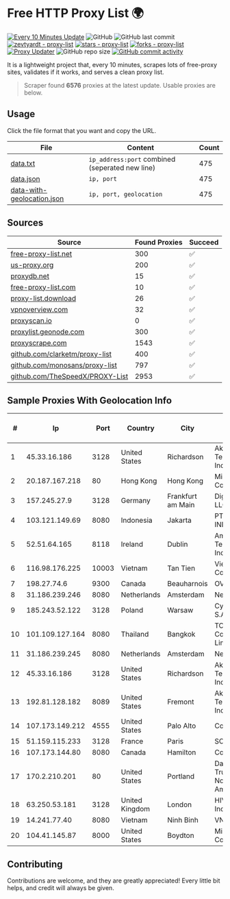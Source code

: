 
# Free HTTP Proxy List 🌍

[![Every 10 Minutes Update](https://github.com/mertguvencli/http-proxy-list/actions/workflows/main.yml/badge.svg?branch=main)](https://github.com/mertguvencli/http-proxy-list/actions/workflows/main.yml)
![GitHub](https://img.shields.io/github/license/mertguvencli/http-proxy-list)
![GitHub last commit](https://img.shields.io/github/last-commit/mertguvencli/http-proxy-list)
[![zevtyardt - proxy-list](https://img.shields.io/static/v1?label=zevtyardt&message=proxy-list&color=blue&logo=github)](https://github.com/zevtyardt/proxy-list "Go to GitHub repo")
[![stars - proxy-list](https://img.shields.io/github/stars/zevtyardt/proxy-list?style=social)](https://github.com/zevtyardt/proxy-list)
[![forks - proxy-list](https://img.shields.io/github/forks/zevtyardt/proxy-list?style=social)](https://github.com/zevtyardt/proxy-list)
[![Proxy Updater](https://github.com/zevtyardt/proxy-list/workflows/Proxy%20Updater/badge.svg)](https://github.com/zevtyardt/proxy-list/actions?query=workflow:"Proxy+Updater")
![GitHub repo size](https://img.shields.io/github/repo-size/zevtyardt/proxy-list)
[![GitHub commit activity](https://img.shields.io/github/commit-activity/m/zevtyardt/proxy-list?logo=commits)](https://github.com/zevtyardt/proxy-list/commits/main)

It is a lightweight project that, every 10 minutes, scrapes lots of free-proxy sites, validates if it works, and serves a clean proxy list.

> Scraper found **6576** proxies at the latest update. Usable proxies are below.

## Usage

Click the file format that you want and copy the URL.

|File|Content|Count|
|----|-------|-----|
|[data.txt](https://raw.githubusercontent.com/mertguvencli/http-proxy-list/main/proxy-list/data.txt)|`ip_address:port` combined (seperated new line)|475|
|[data.json](https://raw.githubusercontent.com/mertguvencli/http-proxy-list/main/proxy-list/data.json)|`ip, port`|475|
|[data-with-geolocation.json](https://raw.githubusercontent.com/mertguvencli/http-proxy-list/main/proxy-list/data-with-geolocation.json)|`ip, port, geolocation`|475|

## Sources

|Source|Found Proxies|Succeed|
|------|-------------|-------|
|[free-proxy-list.net](https://free-proxy-list.net)|300|✅|
|[us-proxy.org](https://www.us-proxy.org)|200|✅|
|[proxydb.net](http://proxydb.net)|15|✅|
|[free-proxy-list.com](https://free-proxy-list.com/?page=&port=&type%5B%5D=http&type%5B%5D=https&up_time=0&search=Search)|10|✅|
|[proxy-list.download](https://www.proxy-list.download/HTTP)|26|✅|
|[vpnoverview.com](https://vpnoverview.com/privacy/anonymous-browsing/free-proxy-servers)|32|✅|
|[proxyscan.io](https://www.proxyscan.io)|0|✅|
|[proxylist.geonode.com](https://proxylist.geonode.com/api/proxy-list?limit=300&page=1&sort_by=lastChecked&sort_type=desc&protocols=http,https)|300|✅|
|[proxyscrape.com](https://api.proxyscrape.com/v2/?request=displayproxies&protocol=http&timeout=10000&country=all&ssl=all&anonymity=all)|1543|✅|
|[github.com/clarketm/proxy-list](https://raw.githubusercontent.com/clarketm/proxy-list/master/proxy-list-raw.txt)|400|✅|
|[github.com/monosans/proxy-list](https://raw.githubusercontent.com/monosans/proxy-list/main/proxies/http.txt)|797|✅|
|[github.com/TheSpeedX/PROXY-List](https://raw.githubusercontent.com/TheSpeedX/PROXY-List/master/http.txt)|2953|✅|


## Sample Proxies With Geolocation Info

|#|Ip|Port|Country|City|Internet Service Provider|
|-|--|----|-------|----|-------------------------|
|1|45.33.16.186|3128|United States|Richardson|Akamai Technologies, Inc.|
|2|20.187.167.218|80|Hong Kong|Hong Kong|Microsoft Corporation|
|3|157.245.27.9|3128|Germany|Frankfurt am Main|DigitalOcean, LLC|
|4|103.121.149.69|8080|Indonesia|Jakarta|PT EMERIO INDONESIA|
|5|52.51.64.165|8118|Ireland|Dublin|Amazon Technologies Inc.|
|6|116.98.176.225|10003|Vietnam|Tan Tien|Viettel Corporation|
|7|198.27.74.6|9300|Canada|Beauharnois|OVH SAS|
|8|31.186.239.246|8080|Netherlands|Amsterdam|NetSkope Inc|
|9|185.243.52.122|3128|Poland|Warsaw|Cyber_Folks S.A.|
|10|101.109.127.164|8080|Thailand|Bangkok|TOT Public Company Limited|
|11|31.186.239.245|8080|Netherlands|Amsterdam|NetSkope Inc|
|12|45.33.16.186|3128|United States|Richardson|Akamai Technologies, Inc.|
|13|192.81.128.182|8089|United States|Fremont|Akamai Technologies, Inc.|
|14|107.173.149.212|4555|United States|Palo Alto|ColoCrossing|
|15|51.159.115.233|3128|France|Paris|SCALEWAY|
|16|107.173.144.80|8080|Canada|Hamilton|ColoCrossing|
|17|170.2.210.201|80|United States|Portland|Daimler Trucks of North America LLC|
|18|63.250.53.181|3128|United Kingdom|London|HIVELOCITY, Inc.|
|19|14.241.77.40|8080|Vietnam|Ninh Binh|VNPT|
|20|104.41.145.87|8000|United States|Boydton|Microsoft Corporation|



## Contributing

Contributions are welcome, and they are greatly appreciated! Every
little bit helps, and credit will always be given.

